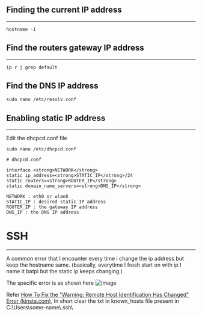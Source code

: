 
## Finding the current IP address
---

```shell
hostname -I
```


## Find the routers gateway IP address
---
```shell
ip r | grep default
```


Find the DNS IP address
---
```shell
sudo nano /etc/resolv.conf
```


## Enabling static IP address
---
Edit the dhcpcd.conf file

```shell
sudo nano /etc/dhcpcd.conf
```

```
# dhcpcd.conf

interface <strong>NETWORK</strong>  
static ip_address=<strong>STATIC_IP</strong>/24  
static routers=<strong>ROUTER_IP</strong>  
static domain_name_servers=<strong>DNS_IP</strong>
```

	NETWORK : eth0 or wlan0
	STATIC_IP : desired static IP address
	ROUTER_IP : the gateway IP address
	DNS_IP : the DNS IP address



# SSH
---

A common error that I encounter every time i change the ip address but keep the hostname same.
(basically, everytime I fresh start on with ip I name it batpi but the static ip keeps changing.)

The specific error is as shown here 
![image](../_assets/ssh-error.png)

Refer [How To Fix the "Warning: Remote Host Identification Has Changed" Error (kinsta.com)](https://kinsta.com/knowledgebase/warning-remote-host-identification-has-changed/), In short clear the txt in known_hosts file present in C:\\Users\\some-name\\.ssh\\


